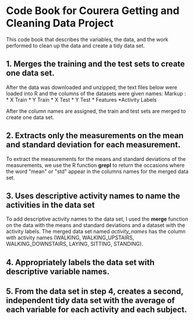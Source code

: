 
# Code Book for Courera Getting and Cleaning Data Project

This code book that describes the variables, the data, and the work performed to clean up the data and create a tidy data set.

## 1. Merges the training and the test sets to create one data set.

After the data was downloaded and unzipped, the text files below were loaded into R and the columns of the datasets were given names:
Markup :  * X Train
		* Y Train
		* X Test
		* Y Test
		* Features
		*Activity Labels

After the column names are assigned, the train and test sets are merged to create one data set. 
 

## 2. Extracts only the measurements on the mean and standard deviation for each measurement.

To extract the measurements for the means and standard deviations of the measurements, we use the R function **grepl** to return the occasions where the word "mean" or "std" appear in the columns names for the merged data set.


## 3. Uses descriptive activity names to name the activities in the data set

To add descriptive activity names to the data set, I used the **merge** function on the data with the means and standard deviations and a dataset with the  activity labels. The merged data set named *activity_names* has the column with activity names (WALKING, WALKING_UPSTAIRS, WALKING_DOWNSTAIRS, LAYING, SITTING, STANDING). 

## 4. Appropriately labels the data set with descriptive variable names.


## 5. From the data set in step 4, creates a second, independent tidy data set with the average of each variable for each activity and each subject.













